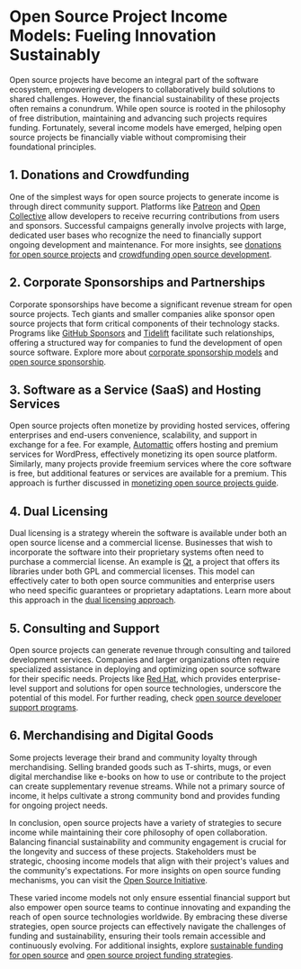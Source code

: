 # Open Source Project Income Models: Fueling Innovation Sustainably

Open source projects have become an integral part of the software ecosystem, empowering developers to collaboratively build solutions to shared challenges. However, the financial sustainability of these projects often remains a conundrum. While open source is rooted in the philosophy of free distribution, maintaining and advancing such projects requires funding. Fortunately, several income models have emerged, helping open source projects be financially viable without compromising their foundational principles.

## 1. **Donations and Crowdfunding**

One of the simplest ways for open source projects to generate income is through direct community support. Platforms like [Patreon](https://www.patreon.com/) and [Open Collective](https://opencollective.com/) allow developers to receive recurring contributions from users and sponsors. Successful campaigns generally involve projects with large, dedicated user bases who recognize the need to financially support ongoing development and maintenance. For more insights, see [donations for open source projects](https://www.license-token.com/wiki/donations-for-open-source-projects) and [crowdfunding open source development](https://www.license-token.com/wiki/crowdfunding-open-source-development).

## 2. **Corporate Sponsorships and Partnerships**

Corporate sponsorships have become a significant revenue stream for open source projects. Tech giants and smaller companies alike sponsor open source projects that form critical components of their technology stacks. Programs like [GitHub Sponsors](https://github.com/sponsors) and [Tidelift](https://tidelift.com/) facilitate such relationships, offering a structured way for companies to fund the development of open source software. Explore more about [corporate sponsorship models](https://www.license-token.com/wiki/corporate-sponsorship-models) and [open source sponsorship](https://www.license-token.com/wiki/open-source-sponsorship).

## 3. **Software as a Service (SaaS) and Hosting Services**

Open source projects often monetize by providing hosted services, offering enterprises and end-users convenience, scalability, and support in exchange for a fee. For example, [Automattic](https://automattic.com/) offers hosting and premium services for WordPress, effectively monetizing its open source platform. Similarly, many projects provide freemium services where the core software is free, but additional features or services are available for a premium. This approach is further discussed in [monetizing open source projects guide](https://www.license-token.com/wiki/monetizing-open-source-projects-guide).

## 4. **Dual Licensing**

Dual licensing is a strategy wherein the software is available under both an open source license and a commercial license. Businesses that wish to incorporate the software into their proprietary systems often need to purchase a commercial license. An example is [Qt](https://www.qt.io/), a project that offers its libraries under both GPL and commercial licenses. This model can effectively cater to both open source communities and enterprise users who need specific guarantees or proprietary adaptations. Learn more about this approach in the [dual licensing approach](https://www.license-token.com/wiki/dual-licensing-approach).

## 5. **Consulting and Support**

Open source projects can generate revenue through consulting and tailored development services. Companies and larger organizations often require specialized assistance in deploying and optimizing open source software for their specific needs. Projects like [Red Hat](https://www.redhat.com/en), which provides enterprise-level support and solutions for open source technologies, underscore the potential of this model. For further reading, check [open source developer support programs](https://www.license-token.com/wiki/open-source-developer-support-programs).

## 6. **Merchandising and Digital Goods**

Some projects leverage their brand and community loyalty through merchandising. Selling branded goods such as T-shirts, mugs, or even digital merchandise like e-books on how to use or contribute to the project can create supplementary revenue streams. While not a primary source of income, it helps cultivate a strong community bond and provides funding for ongoing project needs.

In conclusion, open source projects have a variety of strategies to secure income while maintaining their core philosophy of open collaboration. Balancing financial sustainability and community engagement is crucial for the longevity and success of these projects. Stakeholders must be strategic, choosing income models that align with their project's values and the community's expectations. For more insights on open source funding mechanisms, you can visit the [Open Source Initiative](https://opensource.org/).

These varied income models not only ensure essential financial support but also empower open source teams to continue innovating and expanding the reach of open source technologies worldwide. By embracing these diverse strategies, open source projects can effectively navigate the challenges of funding and sustainability, ensuring their tools remain accessible and continuously evolving. For additional insights, explore [sustainable funding for open source](https://www.license-token.com/wiki/sustainable-funding-for-open-source) and [open source project funding strategies](https://www.license-token.com/wiki/open-source-project-funding-strategies).